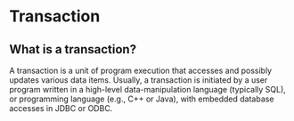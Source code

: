 # Transaction

## What is a transaction?
A transaction is a unit of program execution that accesses and possibly updates various data items. Usually, a transaction is initiated by a user program written in a high-level data-manipulation language (typically SQL), or programming language (e.g., C++ or Java), with embedded database accesses in JDBC or ODBC.